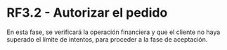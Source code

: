 # RF3.2 - Autorizar el pedido
En esta fase, se verificará la operación financiera y que el cliente no haya superado el límite de intentos, para proceder a la fase de aceptación.


